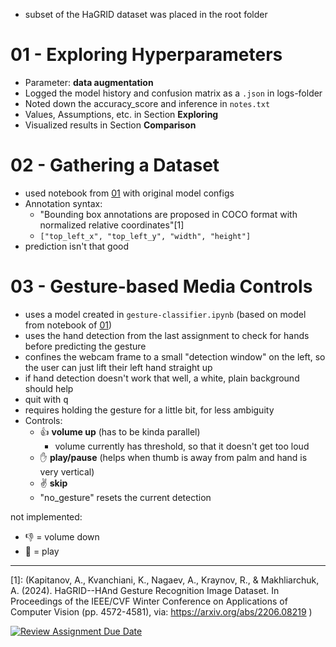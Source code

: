 - subset of the HaGRID dataset was placed in the root folder

# 01 - Exploring Hyperparameters 
- Parameter: **data augmentation**
- Logged the model history and confusion matrix as a `.json` in logs-folder 
- Noted down the accuracy_score and inference  in `notes.txt`
- Values, Assumptions, etc. in Section **Exploring**
- Visualized results in Section **Comparison**

# 02 - Gathering a Dataset
- used notebook from [01](#01---exploring-hyperparameters) with original model configs
- Annotation syntax:
  - "Bounding box annotations are proposed in COCO format with normalized relative coordinates"[1]
  - `["top_left_x", "top_left_y", "width", "height"]`
- prediction isn't that good



# 03 - Gesture-based Media Controls
- uses a model created in `gesture-classifier.ipynb` (based on model from notebook of [01](#01---exploring-hyperparameters))
- uses the hand detection from the last assignment to check for hands before predicting the gesture
- confines the webcam frame to a small "detection window" on the left, so the user can just lift their left hand straight up
- if hand detection doesn't work that well, a white, plain background should help
- quit with <kbd>q</kbd>
- requires holding the gesture for a little bit, for less ambiguity 
- Controls:
  - 👍 **volume up** (has to be kinda parallel)
    - volume currently has threshold, so that it doesn't get too loud
  - ✋ **play/pause** (helps when thumb is away from palm and hand is very vertical)
  - ✌️ **skip**
  - "no_gesture" resets the current detection


not implemented:
- 👎 = volume down
- 🤘 = play

---
[1]: (Kapitanov, A., Kvanchiani, K., Nagaev, A., Kraynov, R., & Makhliarchuk, A. (2024). HaGRID--HAnd Gesture Recognition Image Dataset. In Proceedings of the IEEE/CVF Winter Conference on Applications of Computer Vision (pp. 4572-4581), via: https://arxiv.org/abs/2206.08219 )

[![Review Assignment Due Date](https://classroom.github.com/assets/deadline-readme-button-24ddc0f5d75046c5622901739e7c5dd533143b0c8e959d652212380cedb1ea36.svg)](https://classroom.github.com/a/GaaycKto)
